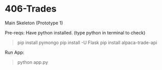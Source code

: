# 406-Trades
Main Skeleton (Prototype 1)

Pre-reqs:
Have python installed. (type python in terminal to check)
> pip install pymongo
> pip install -U Flask
> pip install alpaca-trade-api

Run App:
> python app.py